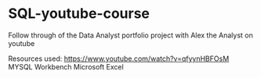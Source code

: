 # SQL-youtube-course
Follow through of the Data Analyst portfolio project with Alex the Analyst on youtube

Resources used:
https://www.youtube.com/watch?v=qfyynHBFOsM
MYSQL Workbench
Microsoft Excel
